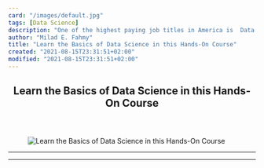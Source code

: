```yaml
---
card: "/images/default.jpg"
tags: [Data Science]
description: "One of the highest paying job titles in America is  Data Scie"
author: "Milad E. Fahmy"
title: "Learn the Basics of Data Science in this Hands-On Course"
created: "2021-08-15T23:31:51+02:00"
modified: "2021-08-15T23:31:51+02:00"
---
```

<div class="site-wrapper">
<main id="site-main" class="site-main outer">
<div class="inner">
<article class="post-full post tag-data-science tag-youtube ">
<header class="post-full-header">
<h1 class="post-full-title">Learn the Basics of Data Science in this Hands-On Course</h1>
</header>
<figure class="post-full-image">
<picture>
<source media="(max-width: 700px)" sizes="1px" srcset="data:image/gif;base64,R0lGODlhAQABAIAAAAAAAP///yH5BAEAAAAALAAAAAABAAEAAAIBRAA7 1w">
<source media="(min-width: 701px)" sizes="(max-width: 800px) 400px,
(max-width: 1170px) 700px,
1400px" srcset="/news/content/images/size/w300/2020/10/dsc.png 300w,
/news/content/images/size/w600/2020/10/dsc.png 600w,
/news/content/images/size/w1000/2020/10/dsc.png 1000w,
/news/content/images/size/w2000/2020/10/dsc.png 2000w">
<img onerror="this.style.display='none'" src="/news/content/images/size/w2000/2020/10/dsc.png" alt="Learn the Basics of Data Science in this Hands-On Course">
</picture>
</figure>
<section class="post-full-content">
<div class="post-content">
</div>
<hr>
<hr>
</section>
</article>
</div>
</main>
</div>
<!-- Google Tag Manager (noscript) -->
<!-- End Google Tag Manager (noscript) -->
